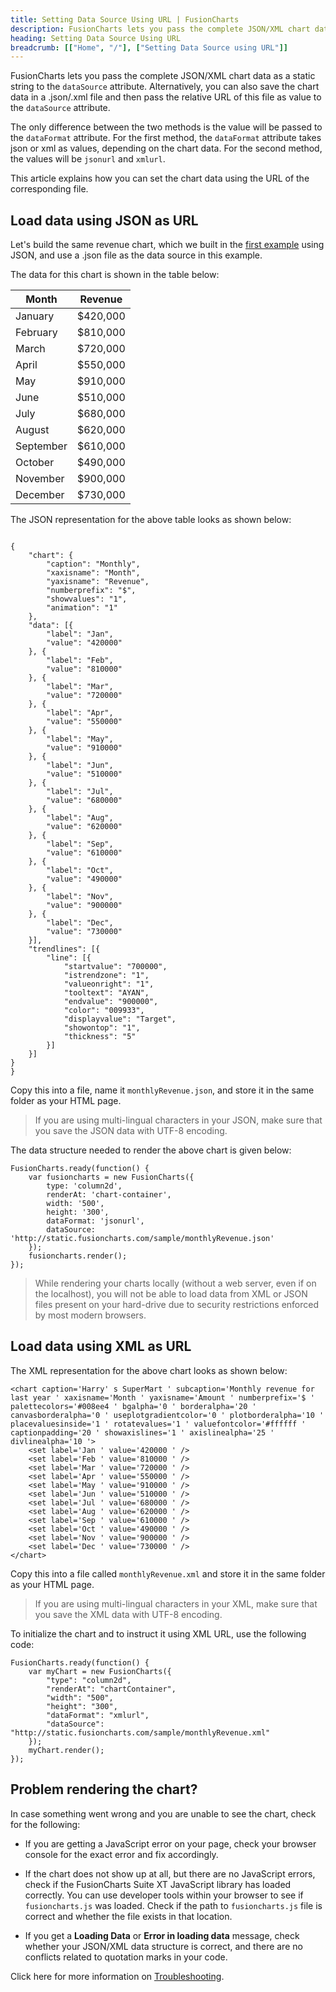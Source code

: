 ```yaml
---
title: Setting Data Source Using URL | FusionCharts
description: FusionCharts lets you pass the complete JSON/XML chart data using a JSON file or a URL without losing any functionality
heading: Setting Data Source Using URL
breadcrumb: [["Home", "/"], ["Setting Data Source using URL"]]
---
```


FusionCharts lets you pass the complete JSON/XML chart data as a static string to the `dataSource` attribute. Alternatively, you can also save the chart data in a .json/.xml file and then pass the relative URL of this file as value to the `dataSource` attribute. 

The only difference between the two methods is the value will be passed to the `dataFormat` attribute. For the first method, the `dataFormat` attribute takes json or xml as values, depending on the chart data. For the second method, the values will be `jsonurl` and `xmlurl`.

This article explains how you can set the chart data using the URL of the corresponding file.

## Load data using JSON as URL

Let's build the same revenue chart, which we built in the [first example](https://www.fusioncharts.com/dev/getting-started/building-your-first-chart.html) using JSON, and use a .json file as the data source in this example.

<CHART>

The data for this chart is shown in the table below:

Month|Revenue|
-|-
January|$420,000|
February|$810,000|
March|$720,000|
April|$550,000|
May|$910,000|
June|$510,000|
July|$680,000|
August|$620,000|
September|$610,000|
October|$490,000|
November|$900,000|
December|$730,000|

The JSON representation for the above table looks as shown below:

```

{
    "chart": {
        "caption": "Monthly",
        "xaxisname": "Month",
        "yaxisname": "Revenue",
        "numberprefix": "$",
        "showvalues": "1",
        "animation": "1"
    },
    "data": [{
        "label": "Jan",
        "value": "420000"
    }, {
        "label": "Feb",
        "value": "810000"
    }, {
        "label": "Mar",
        "value": "720000"
    }, {
        "label": "Apr",
        "value": "550000"
    }, {
        "label": "May",
        "value": "910000"
    }, {
        "label": "Jun",
        "value": "510000"
    }, {
        "label": "Jul",
        "value": "680000"
    }, {
        "label": "Aug",
        "value": "620000"
    }, {
        "label": "Sep",
        "value": "610000"
    }, {
        "label": "Oct",
        "value": "490000"
    }, {
        "label": "Nov",
        "value": "900000"
    }, {
        "label": "Dec",
        "value": "730000"
    }],
    "trendlines": [{
        "line": [{
            "startvalue": "700000",
            "istrendzone": "1",
            "valueonright": "1",
            "tooltext": "AYAN",
            "endvalue": "900000",
            "color": "009933",
            "displayvalue": "Target",
            "showontop": "1",
            "thickness": "5"
        }]
    }]
}
}

```

Copy this into a file, name it `monthlyRevenue.json`, and store it in the same folder as your HTML page.

> If you are using multi-lingual characters in your JSON, make sure that you save the JSON data with UTF-8 encoding.

The data structure needed to render the above chart is given below:

```
FusionCharts.ready(function() {
    var fusioncharts = new FusionCharts({
        type: 'column2d',
        renderAt: 'chart-container',
        width: '500',
        height: '300',
        dataFormat: 'jsonurl',
        dataSource: 'http://static.fusioncharts.com/sample/monthlyRevenue.json'
    });
    fusioncharts.render();
});

```

> While rendering your charts locally (without a web server, even if on the localhost), you will not be able to load data from XML or JSON files present on your hard-drive due to security restrictions enforced by most modern browsers.

## Load data using XML as URL

The XML representation for the above chart looks as shown below:

```
<chart caption='Harry' s SuperMart ' subcaption='Monthly revenue for last year ' xaxisname='Month ' yaxisname='Amount ' numberprefix='$ ' palettecolors='#008ee4 ' bgalpha='0 ' borderalpha='20 ' canvasborderalpha='0 ' useplotgradientcolor='0 ' plotborderalpha='10 ' placevaluesinside='1 ' rotatevalues='1 ' valuefontcolor='#ffffff ' captionpadding='20 ' showaxislines='1 ' axislinealpha='25 ' divlinealpha='10 '>
    <set label='Jan ' value='420000 ' />
    <set label='Feb ' value='810000 ' />
    <set label='Mar ' value='720000 ' />
    <set label='Apr ' value='550000 ' />
    <set label='May ' value='910000 ' />
    <set label='Jun ' value='510000 ' />
    <set label='Jul ' value='680000 ' />
    <set label='Aug ' value='620000 ' />
    <set label='Sep ' value='610000 ' />
    <set label='Oct ' value='490000 ' />
    <set label='Nov ' value='900000 ' />
    <set label='Dec ' value='730000 ' />
</chart>

```
Copy this into a file called `monthlyRevenue.xml` and store it in the same folder as your HTML page.

> If you are using multi-lingual characters in your XML, make sure that you save the XML data with UTF-8 encoding.

To initialize the chart and to instruct it using XML URL, use the following code:

```
FusionCharts.ready(function() {
    var myChart = new FusionCharts({
        "type": "column2d",
        "renderAt": "chartContainer",
        "width": "500",
        "height": "300",
        "dataFormat": "xmlurl",
        "dataSource": "http://static.fusioncharts.com/sample/monthlyRevenue.xml"
    });
    myChart.render();
});

```

## Problem rendering the chart?

In case something went wrong and you are unable to see the chart, check for the following:

* If you are getting a JavaScript error on your page, check your browser console for the exact error and fix accordingly.

* If the chart does not show up at all, but there are no JavaScript errors, check if the FusionCharts Suite XT JavaScript library has loaded correctly. You can use developer tools within your browser to see if `fusioncharts.js` was loaded. Check if the path to `fusioncharts.js` file is correct and whether the file exists in that location.

* If you get a **Loading Data** or **Error in loading data** message, check whether your JSON/XML data structure is correct, and there are no conflicts related to quotation marks in your code.

Click here for more information on [Troubleshooting](https://www.fusioncharts.com/dev/troubleshooting/debugger.html).